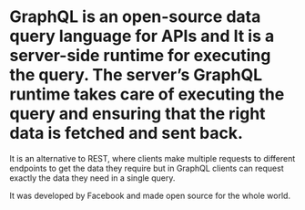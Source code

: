 # GraphQL is an open-source data query language for APIs and It is a server-side runtime for executing the query. The server’s GraphQL runtime takes care of executing the query and ensuring that the right data is fetched and sent back.

It is an alternative to REST, where clients make multiple requests to different endpoints to get the data they require but in GraphQL clients can request exactly the data they need in a single query.

It was developed by Facebook and made open source for the whole world.
